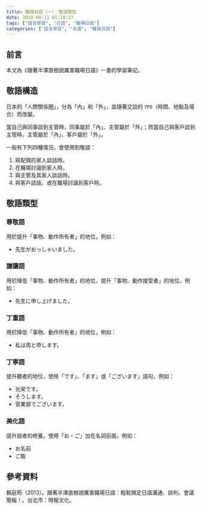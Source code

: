 ```yaml
---
title: 職場日語（一）：敬語類型
date: 2018-06-11 01:18:27
tags: ["語言學習", "日語", "職場日語"]
categories: ["語言學習", "日語", "職場日語"]
---
```


## 前言
本文為《跟著半澤直樹說厲害職場日語》一書的學習筆記。

## 敬語構造
日本的「人際關係圈」，分為「內」和「外」，並隨著交談的 `TPO`（時間、地點及場合）而改變。

當自己與同事談到主管時，同事屬於「內」、主管屬於「外」；而當自己與客戶談到主管時，主管屬於「內」、客戶屬於「外」。

一般有下列四種情況，會使用到敬語：
1. 與配偶的家人談話時。
2. 在職場討論到家人時。
3. 與主管及其家人談話時。
4. 與客戶談話，或在職場討論到客戶時。

## 敬語類型
### 尊敬語
用於提升「事物、動作所有者」的地位，例如：
- 先生がおっしゃいました。

### 謙讓語
用於降低「事物、動作所有者」的地位，提升「事物、動作接受者」的地位，例如：
- 先生に申し上げました。

### 丁重語
用於降低「事物、動作所有者」的地位，例如：
- 私は周と申します。

### 丁寧語
提升聽者的地位，使用「です」、「ます」或「ございます」語句，例如：
- 光栄です。
- そうします。
- 営業部でございます。

### 美化語
提升說者的修養，使用「お・ご」加在名詞前面，例如：
- お名前
- ご飯

## 參考資料
賴庭筠（2013）。跟著半澤直樹說厲害職場日語：輕鬆搞定日語溝通、談判、會議簡報！。台北市：時報文化。